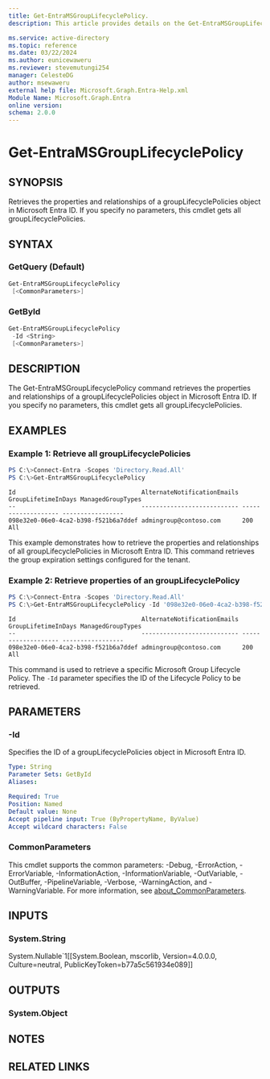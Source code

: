 ```yaml
---
title: Get-EntraMSGroupLifecyclePolicy.
description: This article provides details on the Get-EntraMSGroupLifecyclePolicy command.

ms.service: active-directory
ms.topic: reference
ms.date: 03/22/2024
ms.author: eunicewaweru
ms.reviewer: stevemutungi254
manager: CelesteDG
author: msewaweru
external help file: Microsoft.Graph.Entra-Help.xml
Module Name: Microsoft.Graph.Entra
online version:
schema: 2.0.0
---
```


# Get-EntraMSGroupLifecyclePolicy

## SYNOPSIS

Retrieves the properties and relationships of a groupLifecyclePolicies object in Microsoft Entra ID.
If you specify no parameters, this cmdlet gets all groupLifecyclePolicies.

## SYNTAX

### GetQuery (Default)

```powershell
Get-EntraMSGroupLifecyclePolicy 
 [<CommonParameters>]
```

### GetById

```powershell
Get-EntraMSGroupLifecyclePolicy 
 -Id <String> 
 [<CommonParameters>]
```

## DESCRIPTION

The Get-EntraMSGroupLifecyclePolicy command retrieves the properties and relationships of a groupLifecyclePolicies object in Microsoft Entra ID.
If you specify no parameters, this cmdlet gets all groupLifecyclePolicies.

## EXAMPLES

### Example 1: Retrieve all groupLifecyclePolicies

```powershell
PS C:\>Connect-Entra -Scopes 'Directory.Read.All'
PS C:\>Get-EntraMSGroupLifecyclePolicy
```

```output
Id                                   AlternateNotificationEmails GroupLifetimeInDays ManagedGroupTypes
--                                   --------------------------- ------------------- -----------------
098e32e0-06e0-4ca2-b398-f521b6a7ddef admingroup@contoso.com      200                 All

```

This example demonstrates how to retrieve the properties and relationships of all groupLifecyclePolicies in Microsoft Entra ID.
This command retrieves the group expiration settings configured for the tenant.

### Example 2: Retrieve properties of an groupLifecyclePolicy

```powershell
PS C:\>Connect-Entra -Scopes 'Directory.Read.All'
PS C:\>Get-EntraMSGroupLifecyclePolicy -Id '098e32e0-06e0-4ca2-b398-f521b6a7ddef'
```

```output
Id                                   AlternateNotificationEmails GroupLifetimeInDays ManagedGroupTypes
--                                   --------------------------- ------------------- -----------------
098e32e0-06e0-4ca2-b398-f521b6a7ddef admingroup@contoso.com      200                 All
```

This command is used to retrieve a specific Microsoft Group Lifecycle Policy. The `-Id` parameter specifies the ID of the Lifecycle Policy to be retrieved.

## PARAMETERS

### -Id

Specifies the ID of a groupLifecyclePolicies object in Microsoft Entra ID.

```yaml
Type: String
Parameter Sets: GetById
Aliases:

Required: True
Position: Named
Default value: None
Accept pipeline input: True (ByPropertyName, ByValue)
Accept wildcard characters: False
```

### CommonParameters

This cmdlet supports the common parameters: -Debug, -ErrorAction, -ErrorVariable, -InformationAction, -InformationVariable, -OutVariable, -OutBuffer, -PipelineVariable, -Verbose, -WarningAction, and -WarningVariable. For more information, see [about_CommonParameters](https://go.microsoft.com/fwlink/?LinkID=113216).

## INPUTS

### System.String

System.Nullable\`1\[\[System.Boolean, mscorlib, Version=4.0.0.0, Culture=neutral, PublicKeyToken=b77a5c561934e089\]\]

## OUTPUTS

### System.Object

## NOTES

## RELATED LINKS
